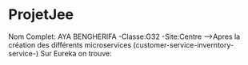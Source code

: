 # ProjetJee
Nom Complet: AYA BENGHERIFA -Classe:G32 -Site:Centre 
-->Apres la création des différents microservices (customer-service-inverntory-service-) Sur Eureka on trouve:
